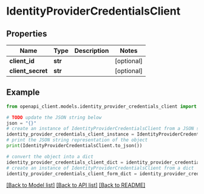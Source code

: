 # IdentityProviderCredentialsClient


## Properties

Name | Type | Description | Notes
------------ | ------------- | ------------- | -------------
**client_id** | **str** |  | [optional] 
**client_secret** | **str** |  | [optional] 

## Example

```python
from openapi_client.models.identity_provider_credentials_client import IdentityProviderCredentialsClient

# TODO update the JSON string below
json = "{}"
# create an instance of IdentityProviderCredentialsClient from a JSON string
identity_provider_credentials_client_instance = IdentityProviderCredentialsClient.from_json(json)
# print the JSON string representation of the object
print(IdentityProviderCredentialsClient.to_json())

# convert the object into a dict
identity_provider_credentials_client_dict = identity_provider_credentials_client_instance.to_dict()
# create an instance of IdentityProviderCredentialsClient from a dict
identity_provider_credentials_client_form_dict = identity_provider_credentials_client.from_dict(identity_provider_credentials_client_dict)
```
[[Back to Model list]](../README.md#documentation-for-models) [[Back to API list]](../README.md#documentation-for-api-endpoints) [[Back to README]](../README.md)


